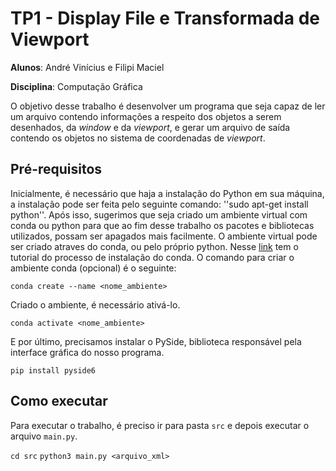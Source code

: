 # TP1 - Display File e Transformada de Viewport 

<b>Alunos</b>:  André Vinícius e Filipi Maciel

<b>Disciplina</b>: Computação Gráfica

O objetivo desse trabalho é desenvolver um programa que seja capaz de ler um arquivo contendo informações a respeito dos objetos a serem desenhados, da <i>window</i> e da <i>viewport</i>, e gerar um arquivo de saída contendo os objetos no sistema de coordenadas de <i>viewport</i>.

## Pré-requisitos

Inicialmente, é necessário que haja a instalação do Python em sua máquina, a instalação pode ser feita pelo seguinte comando: ''sudo apt-get install python''. Após isso, sugerimos que seja criado um ambiente virtual com conda ou python para que ao fim desse trabalho os pacotes e bibliotecas utilizados, possam ser apagados mais facilmente. O ambiente virtual pode ser criado atraves do conda, ou pelo próprio python. Nesse <a href='https://docs.conda.io/projects/conda/en/latest/user-guide/install/linux.html'>link</a> tem o tutorial do processo de instalação do conda. O comando para criar o ambiente conda (opcional) é o seguinte:

``conda create --name <nome_ambiente>``

Criado o ambiente, é necessário ativá-lo.

``conda activate <nome_ambiente>``

E por último, precisamos instalar o PySide, biblioteca responsável pela interface gráfica do nosso programa.

``pip install pyside6``

## Como executar

Para executar o trabalho, é preciso ir para pasta ``src`` e depois executar o arquivo ``main.py``.

``cd src``
``python3 main.py <arquivo_xml>``


